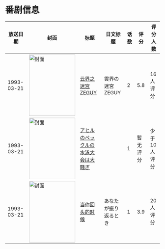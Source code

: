 # 番剧信息

|放送日期|封面|标题|日文标题|话数|评分|评分人数|
|---|---|---|---|---|---|---|
|1993-03-21|<img src="https://lain.bgm.tv/pic/cover/c/72/dd/112674_rn431.jpg" alt="封面" style="width:150px;height:200px;object-fit:cover;">|[云界之迷宫ZEGUY](https://bangumi.tv/subject/112674)|雲界の迷宮ZEGUY|2|5.8|16人评分|
|1993-03-21|<img src="https://lain.bgm.tv/pic/cover/c/50/66/147322_XrH0T.jpg" alt="封面" style="width:150px;height:200px;object-fit:cover;">|[アヒルのペックルの水泳大会は大騷ぎ](https://bangumi.tv/subject/147322)||1|暂无评分|少于10人评分|
|1993-03-21|<img src="https://lain.bgm.tv/pic/cover/c/f8/01/246193_5j488.jpg" alt="封面" style="width:150px;height:200px;object-fit:cover;">|[当你回头的时候](https://bangumi.tv/subject/246193)|あなたが振り返るとき|1|3.9|20人评分|
